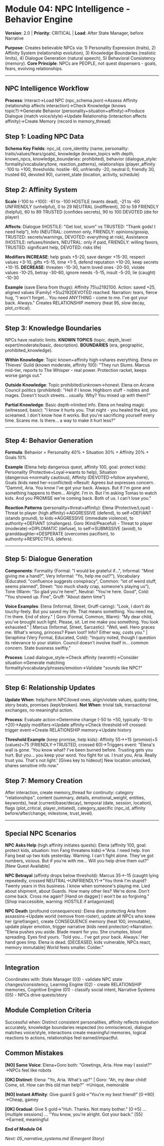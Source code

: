 # Module 04: NPC Intelligence - Behavior Engine

**Version**: 2.0 | **Priority**: CRITICAL | **Load**: After State Manager, before Narrative

**Purpose**: Creates believable NPCs via: 1) Personality Expression (traits), 2) Affinity System (relationship evolution), 3) Knowledge Boundaries (realistic limits), 4) Dialogue Generation (natural speech), 5) Behavioral Consistency (memory). **Core Principle**: NPCs are PEOPLE, not quest dispensers - goals, fears, evolving relationships.

---

## NPC Intelligence Workflow

**Process**: Interact→Load NPC (npc_schema.json)→Assess Affinity (relationship affects interaction)→Check Knowledge (knows topic?)→Generate Behavior (personality+situation+affinity)→Produce Dialogue (match voice/style)→Update Relationship (interaction affects affinity)→Create Memory (record in memory_thread)

## Step 1: Loading NPC Data

**Schema Key Fields**: npc_id, core_identity (name, personality: traits/values/fears/goals), knowledge (known_topics with depth, known_npcs, knowledge_boundaries: prohibited), behavior (dialogue_style: formality/vocabulary/tone, reaction_patterns), relationships (player_affinity -100 to +100, thresholds: hostile -60, unfriendly -20, neutral 0, friendly 30, trusted 60, devoted 90), current_state (location, activity, schedule)

## Step 2: Affinity System

**Scale** (-100 to +100): -61 to -100 HOSTILE (wants dead), -21 to -60 UNFRIENDLY (unhelpful), 0 to 29 NEUTRAL (indifferent), 30 to 59 FRIENDLY (helpful), 60 to 89 TRUSTED (confides secrets), 90 to 100 DEVOTED (die for player)

**Affects**: Dialogue (HOSTILE: "Get lost, scum" vs TRUSTED: "Thank gods! I need help"), Info (NEUTRAL: common only, FRIENDLY: opinions/gossip, TRUSTED: secrets/warnings, DEVOTED: everything at risk), Assistance (HOSTILE: refuses/hinders, NEUTRAL: only if paid, FRIENDLY: willing favors, TRUSTED: significant help, DEVOTED: risks life)

**Modifiers INCREASE**: help goals +5-20, save danger +15-30, respect values +3-10, gifts +5-15, time +1-5, defend reputation +10-20, keep secrets +10-15. **DECREASE**: threaten -10-30, harm loved ones -20-50, violate values -10-25, betray -30-60, ignore needs -5-15, insult -5-20, lie (caught) -10-30

**Example** (save Elena from thugs): Affinity 75\u2192100. Action: saved +25, aligned values (Family) +5\u2192DEVOTED reached. Narration: tears, fierce hug, "I won't forget... You need ANYTHING - come to me. I've got your back. Always." Creates RELATIONSHIP memory (heat 95, slow decay, plot_critical).

---

## Step 3: Knowledge Boundaries

NPCs have realistic limits. **KNOWN TOPICS** (topic, depth_level: expert/moderate/basic, description). **BOUNDARIES** (era, geographic, prohibited_knowledge).

**Within Knowledge**: Topic known+affinity high→shares everything. Elena on Thieves' Guild (known moderate, affinity 100): "They run Slums. Marcus mid-tier, reports to The Whisper - real power. Protection racket, keeps worse gangs out."

**Outside Knowledge**: Topic prohibited/unknown→honest. Elena on Arcane Council politics (prohibited): "Hell if I know. Highborn stuff - nobles and mages. Doesn't touch streets... usually. Why? You mixed up with them?"

**Partial Knowledge**: Basic depth→limited info. Elena on healing magic (witnessed, basic): "I know it hurts you. That night - you healed the kid, you screamed. I don't know how it works. But you're sacrificing yourself every time. Scares me. Is there... a way to make it hurt less?"

---

## Step 4: Behavior Generation

**Formula**: Behavior = Personality 40% + Situation 30% + Affinity 20% + Goals 10%

**Example** (Elena help dangerous quest, affinity 100, goal: protect kids): Personality (Protective+Loyal→wants to help), Situation (dangerous→normally cautious), Affinity (DEVOTED→follow anywhere), Goals (kids need her→conflicted)→Result: Agrees but expresses concern. "Dammit, Aria. You know I've got your back. Always. But if I'm gone and something happens to them... Alright. I'm in. But I'm asking Tomas to watch kids. And you PROMISE we're coming back. Both of us. I can't lose you."

**Reaction Patterns** (personality+threat+affinity): Elena (Protective/Loyal) - Threat to player (high affinity)→AGGRESSIVE (defend), to self→DEFIANT (stands ground), to kids→AGGRESSIVE (immediate violence), to authority→DEFIANT (challenges). Goro (Kind/Peaceful) - Threat to player (moderate)→DIPLOMATIC (defuse), to self→SUBMISSIVE (avoid), to granddaughter→DESPERATE (overcomes pacifism), to authority→RESPECTFUL (defers).

---

## Step 5: Dialogue Generation

**Components**: Formality (Formal: "I would be grateful if...", Informal: "Mind giving me a hand?", Very Informal: "Yo, help me out?"), Vocabulary (Educated: "confluence suggests conspiracy", Common: "lot of weird stuff, seems planned", Street: "too much shady crap, someone's playing us"), Tone (Warm: "So glad you're here!", Neutral: "You're here. Good", Cold: "You showed up. Fine", Gruff: "About damn time")

**Voice Examples**: Elena (Informal, Street, Gruff-caring): "Look, I don't do touchy-feely. But you saved my life. That means something. You need me, I'm there. End of story." | Goro (Formal, Common, Warm): "My dear child, you've brought such light. Please, sit. Let me make you something. You look exhausted." | Marcus (Informal, Street, Sarcastic): "Well, well. Hero graces me. What's wrong, princess? Pawn loot? Info? Either way, costs you." | Seraphina (Very Formal, Educated, Cold): "Inquiry noted, though I question its relevance to your station. Council doesn't involve itself in... common concern. State business swiftly."

**Process**: Load dialogue_style→Check affinity (warmth)→Consider situation→Generate matching formality/vocabulary/phrases/emotion→Validate "sounds like NPC?"

---

## Step 6: Relationship Updates

**Update When**: help/harm NPC/loved ones, align/violate values, quality time, story beats, promises (kept/broken). **Not When**: trivial talk, transactional exchanges, no meaningful action.

**Process**: Evaluate action→Determine change (-50 to +50, typically -10 to +20)→Apply modifiers→Update affinity→Check threshold→If crossed: trigger event→Create RELATIONSHIP memory→Update history

**Threshold Example** (keep promise, help kids): Affinity 55→+15 (promise)+5 (values)=75 (FRIENDLY→TRUSTED, crossed 60)→Triggers event: "Elena's wall is gone. 'You know what? I've been burned before. Trusting gets you hurt. But you... you keep your word. You fight for us. I trust you, Aria. Really trust you. That's not light.' [Gives key to hideout] New location unlocked, shares sensitive info now."

## Step 7: Memory Creation

After interaction, create memory_thread for continuity: category "relationships", content (summary, details, emotional_weight, entities, keywords), heat (current/base/decay), temporal (date, session, location), flags (plot_critical, player_initiated), category_specific (npc_id, affinity before/after/change, milestone, trust_level).

---

## Special NPC Scenarios

**NPC Asks Help** (high affinity initiates quests): Elena (affinity 100, goal: protect kids, situation: Iron Fang threatens kids)→"Aria. I need help. Iron Fang beat up two kids yesterday. Warning. I can't fight alone. They've got numbers, vicious. But if you're with me... Will you help drive them out?" [New Quest Available]

**NPC Betrayal** (affinity drops below threshold): Marcus 35→-15 (caught lying repeatedly, crossed NEUTRAL→UNFRIENDLY)→"You think I'm stupid? Twenty years in this business. I know when someone's playing me. Lied about shipment, about Guards. How many other lies? We're done. Don't come back. Cross me again? [Hand on dagger] I won't be so forgiving." [Shop inaccessible, warning: HOSTILE if antagonized]

**NPC Death** (profound consequences): Elena dies protecting Aria from assassins→Update world (remove from roster), update all NPCs who knew her (grief/anger), create CONSEQUENCE memory (heat 100, immutable), update player emotion, trigger narrative (kids need protector)→Narration: "Elena pushes you aside. Blade meant for you. She crumples, blood spreading. Eyes find yours. 'Told you... I've got your back. Always.' Her hand goes limp. Elena is dead. [DECEASED, kids vulnerable, NPCs react, memory immutable] World feels smaller. Colder."

---

## Integration

Coordinates with: State Manager (03) - validate NPC state changes/consistency, Learning Engine (02) - create RELATIONSHIP memories, Cognitive Engine (01) - classify social intent, Narrative Systems (05) - NPCs drive quests/story

## Module Completion Criteria

Successful when: Distinct consistent personalities, affinity reflects evolution accurately, knowledge boundaries respected (no omniscience), dialogue matches voice/style, interactions create meaningful memories, logical reactions to actions, relationships feel earned/impactful.

## Common Mistakes

**[NO] Same Voice**: Elena+Goro both: "Greetings, Aria. How may I assist?" →NPCs feel like robots

**[OK] Distinct**: Elena: "Yo, Aria. What's up?" | Goro: "Ah, my dear child! Come, sit. How can this old man help?" →Unique, memorable

**[NO] Instant Affinity**: Give guard 5 gold→"You're my best friend!" [0→90] →Cheap, gamey

**[OK] Gradual**: Give 5 gold→"Huh. Thanks. Not many bother." [0→5] ... [multiple sessions] ... "You know, you're alright. Got your back." [55] →Earned, meaningful

**End of Module 04**

*Next: 05_narrative_systems.md (Emergent Story)*
